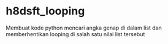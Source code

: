 # h8dsft_looping
Membuat kode python mencari angka genap di dalam list dan memberhentikan looping di salah satu nilai list tersebut
